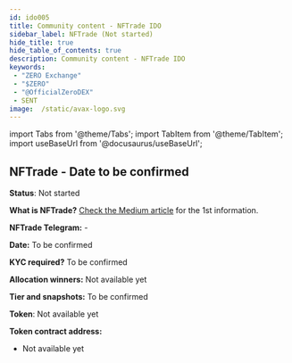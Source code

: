 ```yaml
---
id: ido005
title: Community content - NFTrade IDO
sidebar_label: NFTrade (Not started)
hide_title: true
hide_table_of_contents: true
description: Community content - NFTrade IDO
keywords:
 - "ZERO Exchange"
 - "$ZERO"
 - "@OfficialZeroDEX"
 - SENT
image:  /static/avax-logo.svg
---
```


import Tabs from '@theme/Tabs';
import TabItem from '@theme/TabItem';
import useBaseUrl from '@docusaurus/useBaseUrl';


## NFTrade - Date to be confirmed

**Status**: Not started

**What is NFTrade?** [Check the Medium article](https://medium.com/@OfficialZeroDex/0-exchange-and-nftrade-partner-to-introduce-ido-nft-farming-and-future-deal-flow-ff853e87ace4) for the 1st information.

**NFTrade Telegram:** -

**Date:** To be confirmed

**KYC required?** To be confirmed

**Allocation winners:** Not available yet

**Tier and snapshots:** To be confirmed

**Token**: Not available yet

**Token contract address:**
* Not available yet

